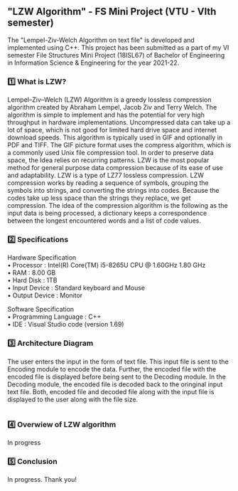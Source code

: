 ## "LZW Algorithm" - FS Mini Project (VTU - VIth semester)

The "Lempel-Ziv-Welch Algorithm on text file" is developed and implemented using C++. This project has been submitted as a part of my VI semester File Structures Mini Project (18ISL67) of Bachelor of Engineering in Information Science & Engineering for the year 2021-22.

### :one: What is LZW?
Lempel–Ziv–Welch (LZW) Algorithm is a greedy lossless compression algorithm created by Abraham Lempel, Jacob Ziv and Terry Welch. The algorithm is simple to implement and has the potential for very high throughput in hardware implementations. Uncompressed data can take up a lot of space, which is not good for limited hard drive space and internet download speeds. This algorithm is typically used in GIF and optionally in PDF and TIFF. The GIF picture format uses the compress algorithm, which is a commonly used Unix file compression tool. In order to preserve data space, the Idea relies on recurring patterns. LZW is the most popular method for general purpose data compression because of its ease of use and adaptability. LZW is a type of LZ77 lossless compression. LZW compression works by reading a sequence of symbols, grouping the symbols into strings, and converting the strings into codes. Because the codes take up less space than the strings they replace, we get compression. The idea of the compression algorithm is the following as the input data is being processed, a dictionary keeps a correspondence between the longest encountered words and a list of code values.

### :two: Specifications
Hardware Specification<br>
• Processor : Intel(R) Core(TM) i5-8265U CPU @ 1.60GHz 1.80 GHz<br>
• RAM : 8.00 GB<br>
• Hard Disk : 1TB<br>
• Input Device : Standard keyboard and Mouse<br>
• Output Device : Monitor<br>

Software Specification<br>
• Programming Language : C++<br>
• IDE : Visual Studio code (version 1.69)<br>

### :three: Architecture Diagram
The user enters the input in the form of text file. This input file is sent to the Encoding module to encode the data. Further, the encoded file with the encoded file is displayed before being sent to the Decoding module. In the Decoding module, the encoded file is decoded back to the oringinal input text file. Both, encoded file and decoded file along with the input file is displayed to the user along with the file size.
<p align=center>
  <img src="">
 </p>

### :four: Overwiew of LZW algorithm
In progress

### :five: Conclusion
In progress. Thank you!
